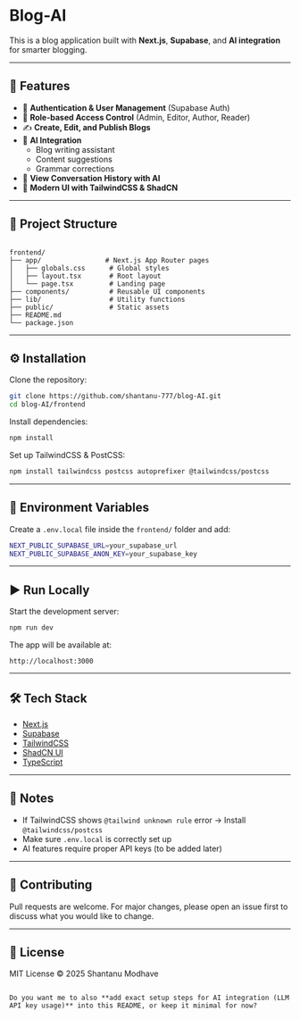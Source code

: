 
# Blog-AI

This is a blog application built with **Next.js**, **Supabase**, and **AI integration** for smarter blogging.

---

## 🚀 Features

- 🔐 **Authentication & User Management** (Supabase Auth)
- 👤 **Role-based Access Control** (Admin, Editor, Author, Reader)
- ✍️ **Create, Edit, and Publish Blogs**
- 🤖 **AI Integration**  
  - Blog writing assistant  
  - Content suggestions  
  - Grammar corrections  
- 📜 **View Conversation History with AI**
- 🎨 **Modern UI with TailwindCSS & ShadCN**

---

## 📂 Project Structure

```

frontend/
├── app/                # Next.js App Router pages
│   ├── globals.css      # Global styles
│   ├── layout.tsx       # Root layout
│   └── page.tsx         # Landing page
├── components/          # Reusable UI components
├── lib/                 # Utility functions
├── public/              # Static assets
├── README.md
└── package.json

````

---

## ⚙️ Installation

Clone the repository:

```bash
git clone https://github.com/shantanu-777/blog-AI.git
cd blog-AI/frontend
````

Install dependencies:

```bash
npm install
```

Set up TailwindCSS & PostCSS:

```bash
npm install tailwindcss postcss autoprefixer @tailwindcss/postcss
```

---

## 🔑 Environment Variables

Create a `.env.local` file inside the `frontend/` folder and add:

```bash
NEXT_PUBLIC_SUPABASE_URL=your_supabase_url
NEXT_PUBLIC_SUPABASE_ANON_KEY=your_supabase_key
```

---

## ▶️ Run Locally

Start the development server:

```bash
npm run dev
```

The app will be available at:

```
http://localhost:3000
```

---

## 🛠️ Tech Stack

* [Next.js](https://nextjs.org/)
* [Supabase](https://supabase.com/)
* [TailwindCSS](https://tailwindcss.com/)
* [ShadCN UI](https://ui.shadcn.com/)
* [TypeScript](https://www.typescriptlang.org/)

---

## 📌 Notes

* If TailwindCSS shows `@tailwind unknown rule` error → Install `@tailwindcss/postcss`
* Make sure `.env.local` is correctly set up
* AI features require proper API keys (to be added later)

---

## 🤝 Contributing

Pull requests are welcome.
For major changes, please open an issue first to discuss what you would like to change.

---

## 📜 License

MIT License © 2025 Shantanu Modhave

```

Do you want me to also **add exact setup steps for AI integration (LLM API key usage)** into this README, or keep it minimal for now?
```

